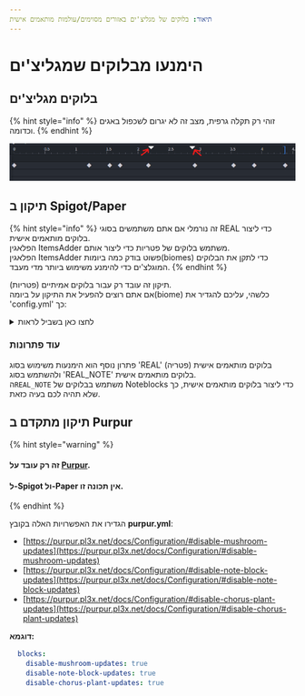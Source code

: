 ```yaml
---
תיאור: בלוקים של מגליצ'ים באזורים מסוימים/עולמות מותאמים אישית
---
```


# הימנעו מבלוקים שמגליצ'ים

## בלוקים מגליצ'ים

{% hint style="info" %}
זוהי רק תקלה גרפית, מצב זה לא יגרום לשכפול באגים וכדומה.
{% endhint %}

![](<../../../.gitbook/assets/image (119).png>)

## תיקון ב Spigot/Paper

{% hint style="info" %}
זה נורמלי אם אתם משתמשים בסוגי REAL כדי ליצור בלוקים מותאמים אישית.\
הפלאגין ItemsAdder משתמש בלוקים של פטריות כדי ליצור אותם.\
הפלאגין ItemsAdder פשוט בודק כמה ביומות(biomes) כדי לתקן את הבלוקים המוגלצ'ים כדי להימנע משימוש ביותר מדי מעבד.
{% endhint %}

תיקון זה עובד רק עבור בלוקים אמיתיים (פטריות).\
אם אתם רוצים להפעיל את התיקון על ביומה(biome) כלשהי, עליכם להגדיר את 'config.yml' כך:

<details>

<summary>לחצו כאן בשביל לראות</summary>

זה בעצם יאפשר את התיקון בכל אחת מהביומות של Minecraft Overworld.\
אל תהססו להסיר את הביומות שבהן לא יהיו פרטיות, כדי להימנע משימוש גבוה במעבד.

{% code title="config.yml" %}
```yaml
seach-also-in-these-biomes:
  enabled: true
  biomes:
  - OCEAN
  - PLAINS
  - DESERT
  - MOUNTAINS
  - FOREST
  - TAIGA
  - SWAMP
  - RIVER
  - FROZEN_OCEAN
  - FROZEN_RIVER
  - SNOWY_TUNDRA
  - SNOWY_MOUNTAINS
  - MUSHROOM_FIELDS
  - MUSHROOM_FIELD_SHORE
  - BEACH
  - DESERT_HILLS
  - WOODED_HILLS
  - TAIGA_HILLS
  - MOUNTAIN_EDGE
  - JUNGLE
  - JUNGLE_HILLS
  - JUNGLE_EDGE
  - DEEP_OCEAN
  - STONE_SHORE
  - SNOWY_BEACH
  - BIRCH_FOREST
  - BIRCH_FOREST_HILLS
  - DARK_FOREST
  - SNOWY_TAIGA
  - SNOWY_TAIGA_HILLS
  - GIANT_TREE_TAIGA
  - GIANT_TREE_TAIGA_HILLS
  - WOODED_MOUNTAINS
  - SAVANNA
  - SAVANNA_PLATEAU
  - BADLANDS
  - WOODED_BADLANDS_PLATEAU
  - BADLANDS_PLATEAU
  - SMALL_END_ISLANDS
  - END_MIDLANDS
  - END_HIGHLANDS
  - END_BARRENS
  - WARM_OCEAN
  - LUKEWARM_OCEAN
  - COLD_OCEAN
  - DEEP_WARM_OCEAN
  - DEEP_LUKEWARM_OCEAN
  - DEEP_COLD_OCEAN
  - DEEP_FROZEN_OCEAN
  - THE_VOID
  - SUNFLOWER_PLAINS
  - DESERT_LAKES
  - GRAVELLY_MOUNTAINS
  - FLOWER_FOREST
  - TAIGA_MOUNTAINS
  - SWAMP_HILLS
  - ICE_SPIKES
  - MODIFIED_JUNGLE
  - MODIFIED_JUNGLE_EDGE
  - TALL_BIRCH_FOREST
  - TALL_BIRCH_HILLS
  - DARK_FOREST_HILLS
  - SNOWY_TAIGA_MOUNTAINS
  - GIANT_SPRUCE_TAIGA
  - GIANT_SPRUCE_TAIGA_HILLS
  - MODIFIED_GRAVELLY_MOUNTAINS
  - SHATTERED_SAVANNA
  - SHATTERED_SAVANNA_PLATEAU
  - ERODED_BADLANDS
  - MODIFIED_WOODED_BADLANDS_PLATEAU
  - MODIFIED_BADLANDS_PLATEAU
  - BAMBOO_JUNGLE
  - BAMBOO_JUNGLE_HILLS
```
{% endcode %}

</details>

### עוד פתרונות

פתרון נוסף הוא הימנעות משימוש בסוג 'REAL' בלוקים מותאמים אישית (פטריה) ולהשתמש בסוג 'REAL\_NOTE' בלוקים מותאמים אישית.\
ה`REAL_NOTE` משתמש בבלוקים של Noteblocks כדי ליצור בלוקים מותאמים אישית, כך שלא תהיה לכם בעיה כזאת.

## תיקון מתקדם ב Purpur

{% hint style="warning" %}
#### זה רק עובד על [Purpur](https://purpur.pl3x.net).

#### ל-Spigot ול-Paper אין תכונה זו.
{% endhint %}

הגדירו את האפשרויות האלה בקובץ **purpur.yml**:

* [https://purpur.pl3x.net/docs/Configuration/#disable-mushroom-updates](https://purpur.pl3x.net/docs/Configuration/#disable-mushroom-updates)
* [https://purpur.pl3x.net/docs/Configuration/#disable-note-block-updates](https://purpur.pl3x.net/docs/Configuration/#disable-note-block-updates)
* [https://purpur.pl3x.net/docs/Configuration/#disable-chorus-plant-updates](https://purpur.pl3x.net/docs/Configuration/#disable-chorus-plant-updates)

**דוגמא:**

```yaml
  blocks:
    disable-mushroom-updates: true
    disable-note-block-updates: true
    disable-chorus-plant-updates: true
```
